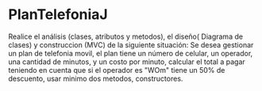 # PlanTelefoniaJ
Realice el análisis (clases, atributos y metodos), el diseño( Diagrama de clases) y construccion (MVC) de la siguiente situación:
Se desea gestionar un plan de telefonia movil, el plan tiene un número de celular, un operador, una cantidad de minutos, y un costo por minuto,
calcular el total a pagar teniendo en cuenta que si el operador es "WOm" tiene un 50% de descuento, usar minimo dos metodos, constructores.